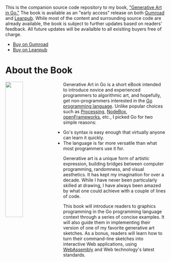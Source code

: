 This is the companion source code repository to my book, ["Generative Art in Go."](https://preslav.me/generative-art-in-golang/) The book is available as an "early access" release on both [Gumroad](https://gumroad.com/l/generative-art-in-golang) and [Leanpub](https://leanpub.com/generative-art-in-golang). While most of the content and surrounding source code are already available, the book is subject to further updates based on readers' feedback. All future updates will be availalble to all exisiting buyers free of charge.

- [Buy on Gumroad](https://gumroad.com/l/generative-art-in-golang)
- [Buy on Leanpub](https://leanpub.com/generative-art-in-golang)

# About the Book

<img align="left" src="https://d2sofvawe08yqg.cloudfront.net/generative-art-in-golang/hero?1609949259" style="padding-right: 12px" width="33%">

Generative Art in Go is a short eBook intended to introduce novice and experienced programmers to algorithmic art, and hopefully, get non-programmers interested in the [Go programming language](https://golang.org/). Unlike popular choices such as [Processing](https://processing.org/), [NodeBox](https://www.nodebox.net/), [openFrameworks](https://openframeworks.cc/), etc., I picked Go for two simple reasons:

-   Go's syntax is easy enough that virtually anyone can learn it quickly.
-   The language is far more versatile than what most programmers use it for.

Generative art is a unique form of artistic expression, building bridges between computer programming, randomness, and visual aesthetics. It has kept my imagination for over a decade. While I have never been particularly skilled at drawing, I have always been amazed by what one could achieve with a couple of lines of code.
 
This book will introduce readers to graphics programming in the Go programming language context through a series of concise examples. It will also guide them in implementing their version of one of my favorite generative art sketches. As a bonus, readers will learn how to turn their command-line sketches into interactive Web applications, using [WebAssembly](https://webassembly.org/) and Web technology's latest standards.